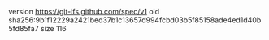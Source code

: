 version https://git-lfs.github.com/spec/v1
oid sha256:9b1f12229a2421bed37b1c13657d994fcbd03b5f85158ade4ed1d40b5fd85fa7
size 116
